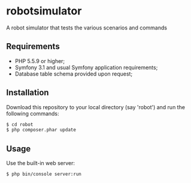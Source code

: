 robotsimulator 
========================

A robot simulator that tests the various scenarios and commands

Requirements
------------

  * PHP 5.5.9 or higher;
  * Symfony 3.1 and usual Symfony application requirements;
  * Database table schema provided upon request;
  
Installation
------------
Download this repository to your local directory (say 'robot') and run the following commands:
```bash
$ cd robot 
$ php composer.phar update
```


Usage
-----
Use the built-in web server:
```bash
$ php bin/console server:run
```
